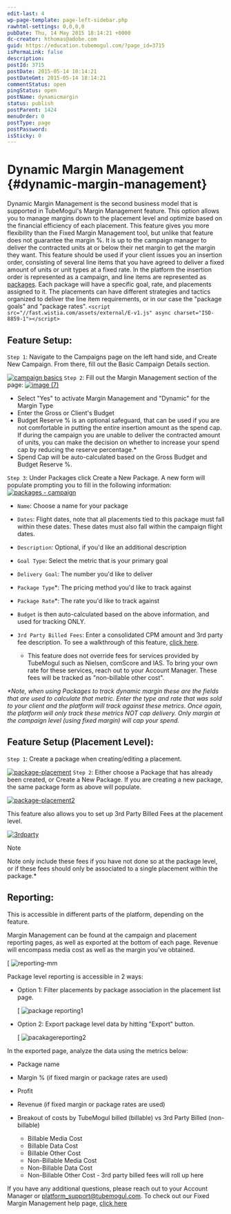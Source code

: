 ```yaml
---
edit-last: 4
wp-page-template: page-left-sidebar.php
rawhtml-settings: 0,0,0,0
pubDate: Thu, 14 May 2015 18:14:21 +0000
dc-creator: hthomas@adobe.com
guid: https://education.tubemogul.com/?page_id=3715
isPermaLink: false
description: 
postId: 3715
postDate: 2015-05-14 10:14:21
postDateGmt: 2015-05-14 18:14:21
commentStatus: open
pingStatus: open
postName: dynamicmargin
status: publish
postParent: 1424
menuOrder: 0
postType: page
postPassword: 
isSticky: 0
---
```


# Dynamic Margin Management {#dynamic-margin-management}

Dynamic Margin Management is the second business model that is supported in TubeMogul's Margin Management feature. This option allows you to manage margins down to the placement level and optimize based on the financial efficiency of each placement. This feature gives you more flexibility than the Fixed Margin Management tool, but unlike that feature does not guarantee the margin %. It is up to the campaign manager to deliver the contracted units at or below their net margin to get the margin they want.
This feature should be used if your client issues you an insertion order, consisting of several line items that you have agreed to deliver a fixed amount of units or unit types at a fixed rate. In the platform the insertion order is represented as a campaign, and line items are represented as [packages](campaign-setup/packages.md). Each package will have a specific goal, rate, and placements assigned to it. The placements can have different strategies and tactics organized to deliver the line item requirements, or in our case the "package goals" and "package rates".
`<script src="//fast.wistia.com/assets/external/E-v1.js" async charset="ISO-8859-1"></script>`   

## Feature Setup:

`Step 1`: Navigate to the Campaigns page on the left hand side, and Create New Campaign. From there, fill out the Basic Campaign Details section.

[ ![campaign basics](assets/campaign-basics1.png)](assets/campaign-basics1.png)
`Step 2`: Fill out the Margin Management section of the page:
[ ![image (7)](assets/image-7.png)](assets/image-7.png)

* Select "Yes" to activate Margin Management and "Dynamic" for the Margin Type
* Enter the Gross or Client's Budget
* Budget Reserve % is an optional safeguard, that can be used if you are not comfortable in putting the entire insertion amount as the spend cap. If during the campaign you are unable to deliver the contracted amount of units, you can make the decision on whether to increase your spend cap by reducing the reserve percentage.&#42;
* Spend Cap will be auto-calculated based on the Gross Budget and Budget Reserve %.

`Step 3`: Under Packages click Create a New Package. A new form will populate prompting you to fill in the following information:
[ ![packages - campaign](assets/packages-campaign.png)](assets/packages-campaign.png)

* `Name`: Choose a name for your package
* `Dates`: Flight dates, note that all placements tied to this package must fall within these dates. These dates must also fall within the campaign flight dates.
* `Description`: Optional, if you'd like an additional description
* `Goal Type`: Select the metric that is your primary goal
* `Delivery Goal`: The number you'd like to deliver
* `Package Type`&#42;: The pricing method you'd like to track against
* `Package Rate`&#42;: The rate you'd like to track against
* `Budget` is then auto-calculated based on the above information, and used for tracking ONLY.
* `3rd Party Billed Fees`: Enter a consolidated CPM amount and 3rd party fee description. To see a walkthrough of this feature, [click here](https://fast.wistia.net/embed/iframe/rhi560hsx0?popover=true).

    * This feature does not override fees for services provided by TubeMogul such as Nielsen, comScore and IAS.  To bring your own rate for these services, reach out to your Account Manager. These fees will be tracked as "non-billable other cost".

*&#42;Note, when using Packages to track dynamic margin these are the fields that are used to calculate that metric. Enter the type and rate that was sold to your client and the platform will track against these metrics. Once again, the platform will only track these metrics NOT cap delivery. Only margin at the campaign level (using fixed margin) will cap your spend.*

 

## Feature Setup (Placement Level):

`Step 1`: Create a package when creating/editing a placement.

[ ![package-placement](assets/package-placement.png)](assets/package-placement.png)
`Step 2`: Either choose a Package that has already been created, or Create a New Package. If you are creating a new package, the same package form as above will populate.

[ ![package-placement2](assets/package-placement2.png)](assets/package-placement2.png)

This feature also allows you to set up 3rd Party Billed Fees at the placement level.

[ ![3rdparty](assets/3rdparty.png)](assets/3rdparty.png)

>[!NOTE]
>Note only include these fees if you have not done so at the package level, or if these fees should only be associated to a single placement within the package.*

## Reporting:

This is accessible in different parts of the platform, depending on the feature.

Margin Management can be found at the campaign and placement reporting pages, as well as exported at the bottom of each page. Revenue will encompass media cost as well as the margin you've obtained.

[ ![reporting-mm](assets/reporting-mm.png)

Package level reporting is accessible in 2 ways:

* Option 1: Filter placements by package association in the placement list page.

  [ ![package reporting1](assets/package-reporting1.png)
 
* Option 2: Export package level data by hitting "Export" button.

  [ ![pacakagereporting2](assets/pacakagereporting2.png)

In the exported page, analyze the data using the metrics below:

* Package name
* Margin % (if fixed margin or package rates are used)
* Profit
* Revenue (if fixed margin or package rates are used)
* Breakout of costs by TubeMogul billed (billable) vs 3rd Party Billed (non-billable)

  * Billable Media Cost
  * Billable Data Cost
  * Billable Other Cost
  * Non-Billable Media Cost
  * Non-Billable Data Cost
  * Non-Billable Other Cost - 3rd party billed fees will roll up here

If you have any additional questions, please reach out to your Account Manager or platform_support@tubemogul.com. To check out our Fixed Margin Management help page, [click here](fixedmargin.md)